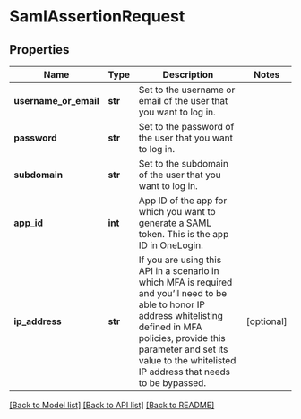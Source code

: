 # SamlAssertionRequest

## Properties
Name | Type | Description | Notes
------------ | ------------- | ------------- | -------------
**username_or_email** | **str** | Set to the username or email of the user that you want to log in. | 
**password** | **str** | Set to the password of the user that you want to log in. | 
**subdomain** | **str** | Set to the subdomain of the user that you want to log in. | 
**app_id** | **int** | App ID of the app for which you want to generate a SAML token. This is the app ID in OneLogin. | 
**ip_address** | **str** | If you are using this API in a scenario in which MFA is required and you’ll need to be able to honor IP address whitelisting defined in MFA policies, provide this parameter and set its value to the whitelisted IP address that needs to be bypassed. | [optional] 

[[Back to Model list]](../README.md#documentation-for-models) [[Back to API list]](../README.md#documentation-for-api-endpoints) [[Back to README]](../README.md)


